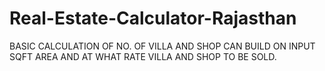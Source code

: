 # Real-Estate-Calculator-Rajasthan
BASIC CALCULATION OF  NO. OF VILLA AND SHOP CAN BUILD ON INPUT SQFT AREA AND AT WHAT RATE VILLA AND SHOP TO BE SOLD.
